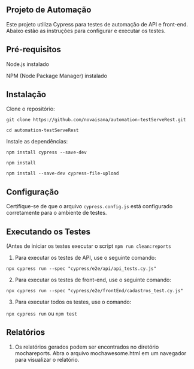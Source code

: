 ## Projeto de Automação
Este projeto utiliza Cypress para testes de automação de API e front-end. Abaixo estão as instruções para configurar e executar os testes.

## Pré-requisitos
Node.js instalado

NPM (Node Package Manager) instalado

## Instalação
Clone o repositório:

``` git clone https://github.com/novaisana/automation-testServeRest.git ```

``` cd automation-testServeRest ```

Instale as dependências:

``` npm install cypress --save-dev ```

``` npm install ```

``` npm install --save-dev cypress-file-upload ```



## Configuração

Certifique-se de que o arquivo ```cypress.config.js``` está configurado corretamente para o ambiente de testes.

## Executando os Testes 

(Antes de iniciar os testes executar o script ``` npm run clean:reports ```
1. Para executar os testes de API, use o seguinte comando:


``` npx cypress run --spec "cypress/e2e/api/api_tests.cy.js" ```


2. Para executar os testes de front-end, use o seguinte comando:

``` npx cypress run --spec "cypress/e2e/frontEnd/cadastros_test.cy.js" ```

3. Para executar todos os testes, use o comando:

``` npx cypress run ``` ou ``` npm test ```

## Relatórios
1. Os relatórios gerados podem ser encontrados no diretório mochareports. Abra o arquivo mochawesome.html em um navegador para visualizar o relatório.
